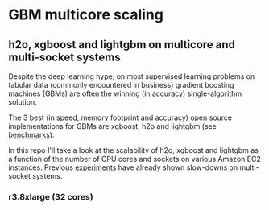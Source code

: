 
# GBM multicore scaling
## h2o, xgboost and lightgbm on multicore and multi-socket systems

Despite the deep learning hype, on most supervised learning problems on tabular data 
(commonly encountered in business) gradient boosting machines (GBMs) are often the
winning (in accuracy) single-algorithm solution.

The 3 best (in speed, memory footprint and accuracy) open source implementations for GBMs 
are xgboost, h2o and lightgbm (see [benchmarks](https://github.com/szilard/benchm-ml)).

In this repo I'll take a look at the scalability of h2o, xgboost and lightgbm as a function
of the number of CPU cores and sockets on various Amazon EC2 instances. 
Previous [experiments](https://github.com/szilard/ml-x1) have already shown slow-downs on
multi-socket systems.


### r3.8xlarge (32 cores)

